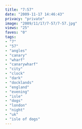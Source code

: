 ```yaml
---
title: "7:57"
date: "2009-11-17 14:46:43"
privacy: "private"
image: "2009/11/17/7-57/7-57.jpg"
views: "25"
faves: "0"
tags:
- "7"
- "57"
- "angles"
- "canary"
- "wharf"
- "canarywharf"
- "city"
- "clock"
- "dark"
- "docklands"
- "england"
- "evening"
- "isle"
- "dogs"
- "london"
- "night"
- "uk"
- "isle of dogs"
---
```

<a href="http://www.phillprice.com/2009/11/18/757" rel="nofollow"></a>
